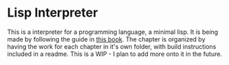 # Lisp Interpreter

This is a interpreter for a programming language, a minimal lisp. It is being made by following the guide in [this book](https://buildyourownlisp.com/chapter1_introduction#about). The chapter is organized by having the work for each chapter in it's own folder, with build instructions included in a readme. This is a WIP - I plan to add more onto it in the future.
